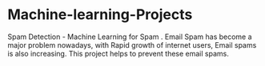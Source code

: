 # Machine-learning-Projects
Spam Detection - Machine Learning for Spam . Email Spam has become a major problem nowadays, with Rapid growth of internet users, Email spams is also increasing. This project helps to prevent these email spams.

